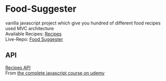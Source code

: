 # Food-Suggester
vanilla javascript project which give you hundred of different food recipes </br>
used MVC architecture </br>
Available Recipes: [Recipes](https://forkify-api.herokuapp.com/phrases.html) </br>
Live-Repo: [Food Suggester](https://food-suggester.netlify.app/)
## API
[Recipes API](https://forkify-api.herokuapp.com/) </br>
From [the complete javascript course on udemy](https://www.udemy.com/course/the-complete-javascript-course/) <br />
